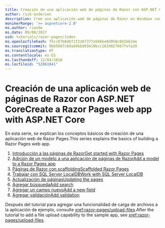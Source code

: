 ```yaml
---
title: Creación de una aplicación web de páginas de Razor con ASP.NET Core
author: rick-anderson
description: Cree una aplicación web de páginas de Razor en Windows con Visual Studio, ASP.NET Core y EF Core.
monikerRange: '>= aspnetcore-2.0'
ms.author: riande
ms.date: 09/08/2017
uid: tutorials/razor-pages/index
ms.openlocfilehash: f5cc07b8dbf1f226f377a948be0d958c842bb24e
ms.sourcegitcommit: 9bb58d7c8dad4bbd03419bcc183d027667fefa20
ms.translationtype: HT
ms.contentlocale: es-ES
ms.lasthandoff: 12/04/2018
ms.locfileid: "52861841"
---
```

# <a name="create-a-razor-pages-web-app-with-aspnet-core"></a><span data-ttu-id="4c21e-103">Creación de una aplicación web de páginas de Razor con ASP.NET Core</span><span class="sxs-lookup"><span data-stu-id="4c21e-103">Create a Razor Pages web app with ASP.NET Core</span></span>

<span data-ttu-id="4c21e-104">En esta serie, se explican los conceptos básicos de creación de una aplicación web de Razor Pages.</span><span class="sxs-lookup"><span data-stu-id="4c21e-104">This series explains the basics of building a Razor Pages web app.</span></span>

1. [<span data-ttu-id="4c21e-105">Introducción a las páginas de Razor</span><span class="sxs-lookup"><span data-stu-id="4c21e-105">Get started with Razor Pages</span></span>](xref:tutorials/razor-pages/razor-pages-start)
1. [<span data-ttu-id="4c21e-106">Adición de un modelo a una aplicación de páginas de Razor</span><span class="sxs-lookup"><span data-stu-id="4c21e-106">Add a model to a Razor Pages app</span></span>](xref:tutorials/razor-pages/model)
1. [<span data-ttu-id="4c21e-107">Páginas de Razor con scaffolding</span><span class="sxs-lookup"><span data-stu-id="4c21e-107">Scaffolded Razor Pages</span></span>](xref:tutorials/razor-pages/page)
1. [<span data-ttu-id="4c21e-108">Trabajar con SQL Server LocalDB</span><span class="sxs-lookup"><span data-stu-id="4c21e-108">Work with SQL Server LocalDB</span></span>](xref:tutorials/razor-pages/sql)
1. [<span data-ttu-id="4c21e-109">Actualización de páginas</span><span class="sxs-lookup"><span data-stu-id="4c21e-109">Updating the pages</span></span>](xref:tutorials/razor-pages/da1)
1. [<span data-ttu-id="4c21e-110">Agregar búsqueda</span><span class="sxs-lookup"><span data-stu-id="4c21e-110">Add search</span></span>](xref:tutorials/razor-pages/search)
1. [<span data-ttu-id="4c21e-111">Agregar un campo nuevo</span><span class="sxs-lookup"><span data-stu-id="4c21e-111">Add a new field</span></span>](xref:tutorials/razor-pages/new-field)
1. [<span data-ttu-id="4c21e-112">Agregar validación</span><span class="sxs-lookup"><span data-stu-id="4c21e-112">Add validation</span></span>](xref:tutorials/razor-pages/validation)

<span data-ttu-id="4c21e-113">Después del tutorial para agregar una funcionalidad de carga de archivos a la aplicación de ejemplo, consulte <xref:razor-pages/upload-files>.</span><span class="sxs-lookup"><span data-stu-id="4c21e-113">After the tutorial to add a file upload capability to the sample app, see <xref:razor-pages/upload-files>.</span></span>
